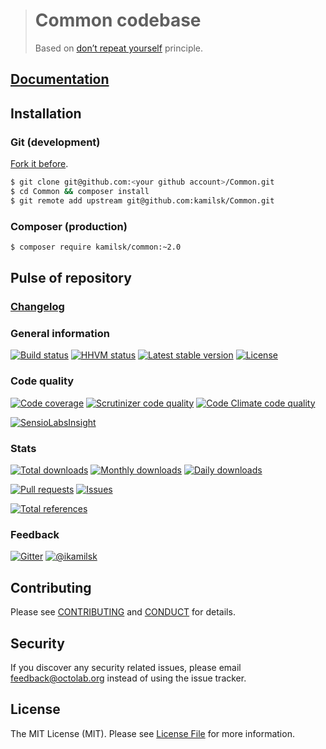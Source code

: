 > # Common codebase
>
> Based on [don’t repeat yourself](https://en.wikipedia.org/wiki/Don%27t_repeat_yourself) principle.

## [Documentation](http://kamilsk.github.io/Common)

## Installation

### Git (development)

[Fork it before](https://github.com/kamilsk/Common/fork).

```bash
$ git clone git@github.com:<your github account>/Common.git
$ cd Common && composer install
$ git remote add upstream git@github.com:kamilsk/Common.git
```

### Composer (production)

```bash
$ composer require kamilsk/common:~2.0
```

## Pulse of repository

### [Changelog](CHANGELOG.md)

### General information

[![Build status](https://travis-ci.org/kamilsk/Common.svg)](https://travis-ci.org/kamilsk/Common)
[![HHVM status](http://hhvm.h4cc.de/badge/kamilsk/common.svg?style=flat)](http://hhvm.h4cc.de/package/kamilsk/common)
[![Latest stable version](https://poser.pugx.org/kamilsk/common/v/stable.png)](https://packagist.org/packages/kamilsk/common)
[![License](https://poser.pugx.org/kamilsk/common/license.png)](https://packagist.org/packages/kamilsk/common)

### Code quality

[![Code coverage](https://scrutinizer-ci.com/g/kamilsk/Common/badges/coverage.png?b=master)](https://scrutinizer-ci.com/g/kamilsk/Common/?branch=master)
[![Scrutinizer code quality](https://scrutinizer-ci.com/g/kamilsk/Common/badges/quality-score.png?b=master)](https://scrutinizer-ci.com/g/kamilsk/Common/?branch=master)
[![Code Climate code quality](https://codeclimate.com/github/kamilsk/Common/badges/gpa.svg)](https://codeclimate.com/github/kamilsk/Common)

[![SensioLabsInsight](https://insight.sensiolabs.com/projects/37088460-5995-43cd-9dcb-920ca502984d/big.png)](https://insight.sensiolabs.com/projects/37088460-5995-43cd-9dcb-920ca502984d)

### Stats

[![Total downloads](https://poser.pugx.org/kamilsk/common/downloads.png)](https://packagist.org/packages/kamilsk/common)
[![Monthly downloads](https://poser.pugx.org/kamilsk/common/d/monthly.png)](https://packagist.org/packages/kamilsk/common)
[![Daily downloads](https://poser.pugx.org/kamilsk/common/d/daily.png)](https://packagist.org/packages/kamilsk/common)

[![Pull requests](http://issuestats.com/github/kamilsk/Common/badge/pr?style=flat)](http://issuestats.com/github/kamilsk/Common)
[![Issues](http://issuestats.com/github/kamilsk/Common/badge/issue?style=flat)](http://issuestats.com/github/kamilsk/Common)

[![Total references](https://www.versioneye.com/php/kamilsk:common/reference_badge.svg)](https://www.versioneye.com/php/kamilsk:common/references)

### Feedback

[![Gitter](https://badges.gitter.im/Join%20Chat.svg)](https://gitter.im/kamilsk/small-tools?utm_source=badge&utm_medium=badge&utm_campaign=pr-badge)
[![@ikamilsk](https://img.shields.io/badge/author-%40ikamilsk-blue.svg)](https://twitter.com/ikamilsk)

## Contributing

Please see [CONTRIBUTING](CONTRIBUTING.md) and [CONDUCT](CONDUCT.md) for details.

## Security

If you discover any security related issues, please email feedback@octolab.org instead of using the issue tracker.

## License

The MIT License (MIT). Please see [License File](LICENSE.md) for more information.
